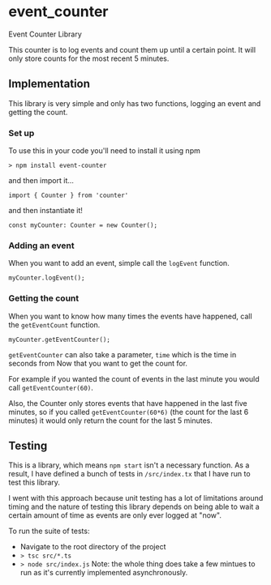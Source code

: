 # event_counter
Event Counter Library 

This counter is to log events and count them up until a certain point. It will only store counts for the most recent 5 minutes.

## Implementation
This library is very simple and only has two functions, logging an event and getting the count. 

### Set up
To use this in your code you'll need to install it using npm
```
> npm install event-counter
```
and then import it...
```
import { Counter } from 'counter'
```
and then instantiate it!
```
const myCounter: Counter = new Counter();
```

### Adding an event
When you want to add an event, simple call the `logEvent` function.
```
myCounter.logEvent();
```

### Getting the count
When you want to know how many times the events have happened, call the `getEventCount` function.
```
myCounter.getEventCounter();
```
`getEventCounter` can also take a parameter, `time` which is the time in seconds from Now that you want to get the count for.

For example if you wanted the count of events in the last minute you would call `getEventCounter(60)`. 

Also, the Counter only stores events that have happened in the last five minutes, so if you called `getEventCounter(60*6)` (the count for the last 6 minutes) it would only return the count for the last 5 minutes. 

## Testing
This is a library, which means `npm start` isn't a necessary function. As a result, I have defined a bunch of tests in `/src/index.tx` that I have run to test this library.

I went with this approach because unit testing has a lot of limitations around timing and the nature of testing this library depends on being able to wait a certain amount of time as events are only ever logged at "now".

To run the suite of tests:
* Navigate to the root directory of the project
* `> tsc src/*.ts`
* `> node src/index.js`
Note: the whole thing does take a few mintues to run as it's currently implemented asynchronously. 
